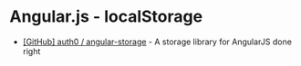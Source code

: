 # Angular.js - localStorage

* [[GitHub] auth0 / angular-storage](https://github.com/auth0/angular-storage) - A storage library for AngularJS done right
